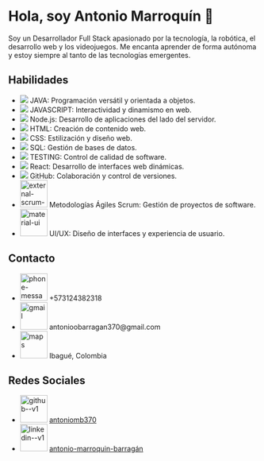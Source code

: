 <h1>Hola, soy Antonio Marroquín 👋</h1>

<p>Soy un Desarrollador Full Stack apasionado por la tecnología, la robótica, el desarrollo web y los videojuegos. Me encanta aprender de forma autónoma y estoy siempre al tanto de las tecnologías emergentes.</p>


<h2>Habilidades</h2>
<ul>
  <li><img src="https://img.icons8.com/color/48/000000/java-coffee-cup-logo--v1.png"/> JAVA: Programación versátil y orientada a objetos.</li>
  <li><img src="https://img.icons8.com/color/48/000000/javascript--v1.png"/> JAVASCRIPT: Interactividad y dinamismo en web.</li>
  <li><img src="https://img.icons8.com/color/48/000000/nodejs.png"/> Node.js: Desarrollo de aplicaciones del lado del servidor.</li>
  <li><img src="https://img.icons8.com/color/48/000000/html-5--v1.png"/> HTML: Creación de contenido web.</li>
  <li><img src="https://img.icons8.com/color/48/000000/css3.png"/> CSS: Estilización y diseño web.</li>
  <li><img src="https://img.icons8.com/color/48/000000/sql.png"/> SQL: Gestión de bases de datos.</li>
  <li><img src="https://img.icons8.com/color/48/000000/test-tube.png"/> TESTING: Control de calidad de software.</li>
  <li><img src="https://img.icons8.com/color/48/000000/react-native.png"/> React: Desarrollo de interfaces web dinámicas.</li>
  <li><img src="https://img.icons8.com/color/48/000000/github--v1.png"/> GitHub: Colaboración y control de versiones.</li>
  <li><img width="55" height="55" src="https://img.icons8.com/external-flaticons-flat-flat-icons/64/external-scrum-agile-flaticons-flat-flat-icons-6.png" alt="external-scrum-agile-flaticons-flat-flat-icons-6"/> Metodologías Ágiles Scrum: Gestión de proyectos de software.</li>
  <li><img width="55" height="55" src="https://img.icons8.com/color/48/material-ui.png" alt="material-ui"/> UI/UX: Diseño de interfaces y experiencia de usuario.</li>
</ul>



<h2>Contacto</h2>
<ul>
  <li><img width="55" height="55" src="https://img.icons8.com/cotton/64/phone-message.png" alt="phone-message"/> +573124382318</li>
  <li><img width="55" height="55" src="https://img.icons8.com/plasticine/100/gmail.png" alt="gmail"/> antonioobarragan370@gmail.com</li>
  <li><img width="55" height="55" src="https://img.icons8.com/fluency/48/maps.png" alt="maps"/> Ibagué, Colombia</li>
</ul>

<h2>Redes Sociales</h2>
<ul>
  <li> <img width="55" height="55" src="https://img.icons8.com/color/48/github--v1.png" alt="github--v1"/>  <a href="https://github.com/antoniomb370">antoniomb370</a></li>
  <li><img width="55" height="55" src="https://img.icons8.com/dusk/64/linkedin--v1.png" alt="linkedin--v1"/> <a href="https://linkedin.com/in/antonio-marroquin-barragán">antonio-marroquin-barragán</a></li>
</ul>

<!-- Puedes continuar con el resto de tu perfil aquí -->
